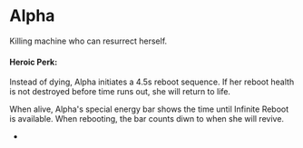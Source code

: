 # Alpha

Killing machine who can resurrect herself.

#### Heroic Perk:

Instead of dying, Alpha initiates a 4.5s reboot sequence. If her reboot health is not destroyed before time runs out, she will return to life.

When alive, Alpha's special energy bar shows the time until Infinite Reboot is available. When rebooting, the bar counts diwn to when she will revive.

* 
